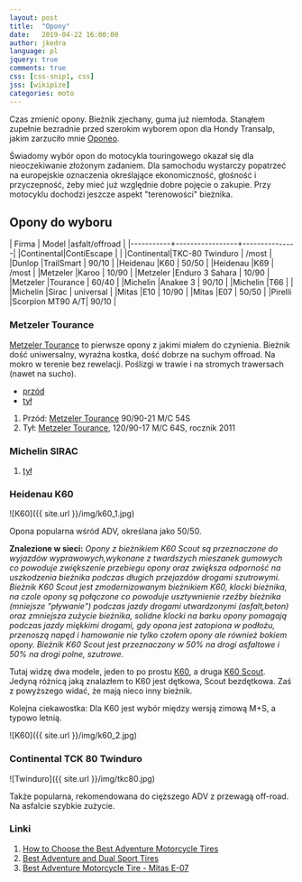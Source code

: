 ```yaml
---
layout: post
title:  "Opony"
date:   2019-04-22 16:00:00
author: jkedra
language: pl
jquery: true
comments: true
css: [css-snip1, css]
jss: [wikipize]
categories: moto
---
```


Czas zmienić opony. Bieżnik zjechany, guma już niemłoda. Stanąłem
zupełnie bezradnie przed szerokim wyborem opon dla Hondy Transalp,
jakim zarzuciło mnie [Oponeo](http://oponeo.pl/).

Świadomy wybór opon do motocykla touringowego okazał się dla nieoczekiwanie
złożonym zadaniem. Dla samochodu wystarczy popatrzeć na europejskie oznaczenia
określające ekonomiczność, głośność i przyczepność, żeby mieć już względnie
dobre pojęcie o zakupie. Przy motocyklu dochodzi jeszcze aspekt "terenowości"
bieżnika.

## Opony do wyboru

| Firma     | Model           |asfalt/offroad |
|-----------+-----------------+---------------|
|Continental|ContiEscape      |               |
|Continental|TKC-80 Twinduro  |   /most       |
|Dunlop     |TrailSmart       | 90/10         |
|Heidenau   |K60              | 50/50         |
|Heidenau   |K69              |   /most       |
|Metzeler   |Karoo            | 10/90         |
|Metzeler   |Enduro 3 Sahara  | 10/90         |
|Metzeler   |Tourance         | 60/40         |
|Michelin   |Anakee 3         | 90/10         |
|Michelin   |T66              |               |
|Michelin   |Sirac            | universal     |
|Mitas      |E10              | 10/90         |
|Mitas      |E07              | 50/50         |
|Pirelli    |Scorpion MT90 A/T| 90/10         |

### Metzeler Tourance

[Metzeler Tourance][tourance] to pierwsze opony z jakimi miałem do czynienia.
Bieżnik dość uniwersalny, wyraźna kostka, dość dobrze na suchym offroad. 
Na mokro w terenie bez rewelacji. Poślizgi w trawie i na stromych
trawersach (nawet na sucho).

* [przód](https://www.oponeo.pl/dane-opony-motocyklowej/metzeler-tourance-90-90-21-54-s-przod-tt-m-c)
* [tył](https://www.oponeo.pl/dane-opony-motocyklowej/metzeler-tourance-120-90-17-64-s-tyl-tt-m-c)

1. Przód: [Metzeler Tourance][tourance] 90/90-21 M/C 54S
2. Tył: [Metzeler Tourance][tourance], 120/90-17 M/C 64S, rocznik 2011

### Michelin SIRAC

1. [tył](https://www.oponeo.pl/dane-opony-motocyklowej/michelin-sirac-120-90-17-64-t-tyl-tt)

### Heidenau K60

![K60]({{ site.url }}/img/k60_1.jpg)

Opona popularna wśród ADV, określana jako 50/50.


<p class="note"><b>Znalezione w sieci:</b>
<i>
Opony z bieżnikiem K60 Scout są przeznaczone do wyjazdów wyprawowych,wykonane z
twardszych mieszanek gumowych co powoduje zwiększenie przebiegu opony oraz
zwiększa odporność na uszkodzenia bieżnika podczas długich przejazdów drogami
szutrowymi. Bieżnik K60 Scout jest zmodernizowanym bieżnikiem K60, klocki
bieżnika, na czole opony są połączone co powoduje usztywnienie rzeźby bieżnika
(mniejsze "pływanie")  podczas jazdy drogami utwardzonymi (asfalt,beton) oraz
zmniejsza zużycie bieżnika, solidne klocki na barku opony pomagają podczas
jazdy miękkimi drogami, gdy opona jest zatopiona w podłożu, przenoszą napęd i
hamowanie nie tylko czołem opony ale również bokiem opony. Bieżnik K60 Scout
jest przeznaczony w 50% na drogi asfaltowe i 50% na drogi polne, szutrowe.
</i>
</p>

Tutaj widzę dwa modele, jeden to po prostu
[K60](https://www.oponeo.pl/model-opony-motocyklowej/heidenau-k60), a druga
[K60 Scout](https://www.oponeo.pl/model-opony-motocyklowej/heidenau-k60-scout).
Jedyną różnicą jaką znalazłem to K60 jest dętkowa, Scout bezdętkowa.
Zaś z powyższego widać, że mają nieco inny bieżnik.

Kolejna ciekawostka: Dla K60 jest wybór między wersją zimową M+S, a typowo
letnią.

![K60]({{ site.url }}/img/k60_2.jpg)

### Continental TCK 80 Twinduro

![Twinduro]({{ site.url }}/img/tkc80.jpg)

Także popularna, rekomendowana do cięższego ADV z przewagą off-road.
Na asfalcie szybkie zużycie.


### Linki

1. [How to Choose the Best Adventure Motorcycle Tires](https://www.youtube.com/watch?v=9ebaHJ5jPs4)
2. [Best Adventure and Dual Sport Tires](https://www.youtube.com/watch?v=HvN913Zv6SM)
3. [Best Adventure Motorcycle Tire - Mitas E-07](https://www.youtube.com/watch?v=YnEcI3F_pqE)


[tourance]:  http://www.oponeo.pl/model-opony-motocyklowej/metzeler-tourance
[transalp]:  http://pl.wikipedia.org/wiki/Honda_Transalp#Honda_XL650V_Transalp "XL650V Transalp"

